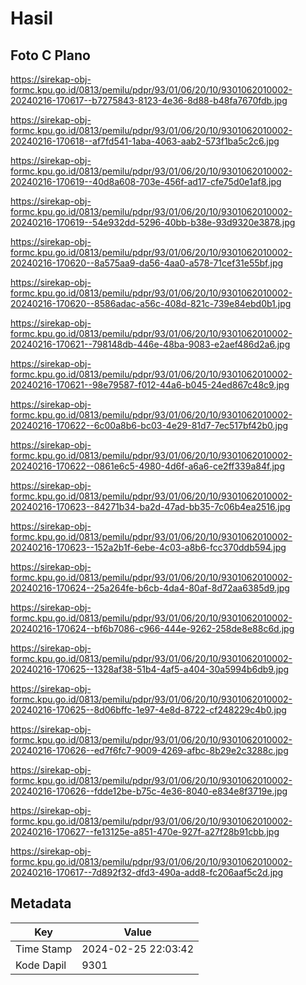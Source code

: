 # Hasil

## Foto C Plano

https://sirekap-obj-formc.kpu.go.id/0813/pemilu/pdpr/93/01/06/20/10/9301062010002-20240216-170617--b7275843-8123-4e36-8d88-b48fa7670fdb.jpg

https://sirekap-obj-formc.kpu.go.id/0813/pemilu/pdpr/93/01/06/20/10/9301062010002-20240216-170618--af7fd541-1aba-4063-aab2-573f1ba5c2c6.jpg

https://sirekap-obj-formc.kpu.go.id/0813/pemilu/pdpr/93/01/06/20/10/9301062010002-20240216-170619--40d8a608-703e-456f-ad17-cfe75d0e1af8.jpg

https://sirekap-obj-formc.kpu.go.id/0813/pemilu/pdpr/93/01/06/20/10/9301062010002-20240216-170619--54e932dd-5296-40bb-b38e-93d9320e3878.jpg

https://sirekap-obj-formc.kpu.go.id/0813/pemilu/pdpr/93/01/06/20/10/9301062010002-20240216-170620--8a575aa9-da56-4aa0-a578-71cef31e55bf.jpg

https://sirekap-obj-formc.kpu.go.id/0813/pemilu/pdpr/93/01/06/20/10/9301062010002-20240216-170620--8586adac-a56c-408d-821c-739e84ebd0b1.jpg

https://sirekap-obj-formc.kpu.go.id/0813/pemilu/pdpr/93/01/06/20/10/9301062010002-20240216-170621--798148db-446e-48ba-9083-e2aef486d2a6.jpg

https://sirekap-obj-formc.kpu.go.id/0813/pemilu/pdpr/93/01/06/20/10/9301062010002-20240216-170621--98e79587-f012-44a6-b045-24ed867c48c9.jpg

https://sirekap-obj-formc.kpu.go.id/0813/pemilu/pdpr/93/01/06/20/10/9301062010002-20240216-170622--6c00a8b6-bc03-4e29-81d7-7ec517bf42b0.jpg

https://sirekap-obj-formc.kpu.go.id/0813/pemilu/pdpr/93/01/06/20/10/9301062010002-20240216-170622--0861e6c5-4980-4d6f-a6a6-ce2ff339a84f.jpg

https://sirekap-obj-formc.kpu.go.id/0813/pemilu/pdpr/93/01/06/20/10/9301062010002-20240216-170623--84271b34-ba2d-47ad-bb35-7c06b4ea2516.jpg

https://sirekap-obj-formc.kpu.go.id/0813/pemilu/pdpr/93/01/06/20/10/9301062010002-20240216-170623--152a2b1f-6ebe-4c03-a8b6-fcc370ddb594.jpg

https://sirekap-obj-formc.kpu.go.id/0813/pemilu/pdpr/93/01/06/20/10/9301062010002-20240216-170624--25a264fe-b6cb-4da4-80af-8d72aa6385d9.jpg

https://sirekap-obj-formc.kpu.go.id/0813/pemilu/pdpr/93/01/06/20/10/9301062010002-20240216-170624--bf6b7086-c966-444e-9262-258de8e88c6d.jpg

https://sirekap-obj-formc.kpu.go.id/0813/pemilu/pdpr/93/01/06/20/10/9301062010002-20240216-170625--1328af38-51b4-4af5-a404-30a5994b6db9.jpg

https://sirekap-obj-formc.kpu.go.id/0813/pemilu/pdpr/93/01/06/20/10/9301062010002-20240216-170625--8d06bffc-1e97-4e8d-8722-cf248229c4b0.jpg

https://sirekap-obj-formc.kpu.go.id/0813/pemilu/pdpr/93/01/06/20/10/9301062010002-20240216-170626--ed7f6fc7-9009-4269-afbc-8b29e2c3288c.jpg

https://sirekap-obj-formc.kpu.go.id/0813/pemilu/pdpr/93/01/06/20/10/9301062010002-20240216-170626--fdde12be-b75c-4e36-8040-e834e8f3719e.jpg

https://sirekap-obj-formc.kpu.go.id/0813/pemilu/pdpr/93/01/06/20/10/9301062010002-20240216-170627--fe13125e-a851-470e-927f-a27f28b91cbb.jpg

https://sirekap-obj-formc.kpu.go.id/0813/pemilu/pdpr/93/01/06/20/10/9301062010002-20240216-170617--7d892f32-dfd3-490a-add8-fc206aaf5c2d.jpg


## Metadata

| Key        | Value               |
| ---------- | ------------------- |
| Time Stamp | 2024-02-25 22:03:42 |
| Kode Dapil | 9301                |



